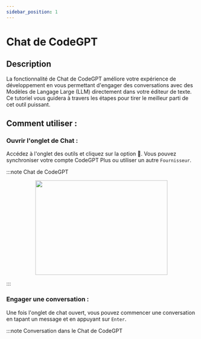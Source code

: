 ```yaml
---
sidebar_position: 1
---
```

# Chat de CodeGPT

## Description
La fonctionnalité de Chat de CodeGPT améliore votre expérience de développement en vous permettant d'engager des conversations avec des Modèles de Langage Large (LLM) directement dans votre éditeur de texte. Ce tutoriel vous guidera à travers les étapes pour tirer le meilleur parti de cet outil puissant.

## Comment utiliser :
### Ouvrir l\'onglet de Chat :
Accédez à l\'onglet des outils et cliquez sur la option 💬. Vous pouvez synchroniser votre compte CodeGPT Plus ou utiliser un autre `Fournisseur`.

:::note Chat de CodeGPT
<p align="center">
      <img width="350" height="250" src="https://github.com/davila7/code-gpt-docs/assets/37567214/7f0d756a-4698-44a4-bff7-77d68f69f585" />
</p>
:::

### Engager une conversation :

Une fois l\'onglet de chat ouvert, vous pouvez commencer une conversation en tapant un message et en appuyant sur `Enter`.

:::note Conversation dans le Chat de CodeGPT
<p align="center">
      <img width="600" height="450" src="https://github.com/davila7/code-gpt-docs/assets/37567214/286fd1a9-beda-42a5-8219
